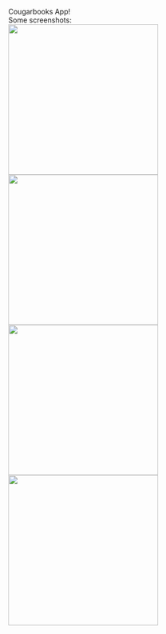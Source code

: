 Cougarbooks App!
<br>
Some screenshots:
<br>
<img src="https://github.com/charlesjin123/uitest/assets/71144512/581d0dbd-7ffd-4d83-897e-5d4627a49a7c" width="300">
<br>
<img src="https://github.com/charlesjin123/uitest/assets/71144512/907a00d8-7410-4a0f-aaf9-286cd0648742" width="300">
<br>
<img src="https://github.com/charlesjin123/uitest/assets/71144512/c863944e-bfc5-42f0-9af2-f6ebaf20a5bc" width="300">
<br>
<img src="https://github.com/charlesjin123/uitest/assets/71144512/c82e6fe0-4059-4d1b-9326-986ba6e5532d" width="300">

